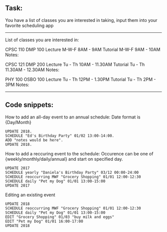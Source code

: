 ## Task: 
You have a list of classes you are interested in taking, input them into your favorite scheduling app

***
List of classes you are interested in:

CPSC 110 
DMP 100
Lecture M-W-F 8AM - 9AM
Tutorial M-W-F 9AM - 10AM
Notes:

CPSC 121
DMP 200
Lecture Tu - Th 10AM - 11.30AM
Tutorial Tu - Th 11.30AM - 12.30AM
Notes:

PHY 100
OSBO 100
Lecture Tu - Th 12PM - 1.30PM
Tutorial Tu - Th 2PM - 3PM
Notes: 

***

## Code snippets:

How to add an all-day event to an annual schedule:
Date format is {Day/Month}
```
UPDATE 2018.
SCHEDULE "Ed's Birthday Party" 01/02 13:00-14:00.
ADD "notes would be here".
UPDATE 2018.
```

How to add a reccuring event to the schedule:
Occurence can be one of {weekly/monthly/daily/annual} and start on specified day.
```
UPDATE 2017
SCHEDULE yearly "Daniela's Birthday Party" 03/12 00:00-24:00
SCHEDULE reoccurring MWF "Grocery Shopping" 01/01 12:00-12:30
SCHEDULE daily "Pet my Dog" 01/01 13:00-15:00
UPDATE 2017
```

Editing an existing event
```
UPDATE 2018
SCHEDULE reoccurring MWF "Grocery Shopping" 01/01 12:00-12:30
SCHEDULE daily "Pet my Dog" 01/01 13:00-15:00
EDIT "Grocery Shopping" 01/03 "buy milk and eggs"
EDIT "Pet my Dog" 01/01 16:00-17:00
UPDATE 2018
```
